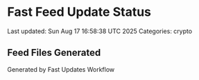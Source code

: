 # Fast Feed Update Status
Last updated: Sun Aug 17 16:58:38 UTC 2025
Categories: crypto

## Feed Files Generated

Generated by Fast Updates Workflow

